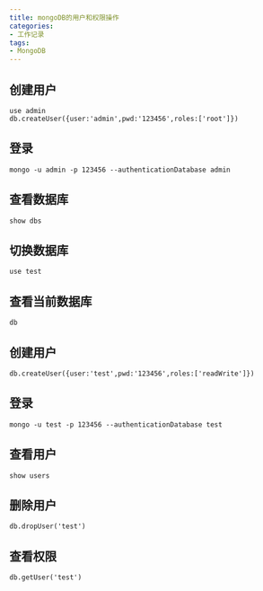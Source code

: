 ```yaml
---
title: mongoDB的用户和权限操作
categories:
- 工作记录
tags:
- MongoDB
---
```


## 创建用户

```
use admin
db.createUser({user:'admin',pwd:'123456',roles:['root']})
```

## 登录

```
mongo -u admin -p 123456 --authenticationDatabase admin
```

## 查看数据库

```
show dbs
```

## 切换数据库

```
use test
```

## 查看当前数据库

```
db
```

## 创建用户

```
db.createUser({user:'test',pwd:'123456',roles:['readWrite']})
```

## 登录

```
mongo -u test -p 123456 --authenticationDatabase test
```

## 查看用户

```
show users
```

## 删除用户

```
db.dropUser('test')
```

## 查看权限

```
db.getUser('test')
```
